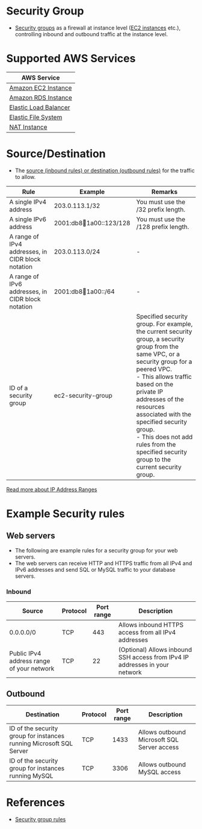 # Security Group
- [Security groups](https://docs.aws.amazon.com/vpc/latest/userguide/VPC_SecurityGroups.html) as a firewall at instance level ([EC2 instances](../../../3_ComputeServices/AmazonEC2) etc.), controlling inbound and outbound traffic at the instance level.

# Supported AWS Services

| AWS Service                                                                                                            |
|------------------------------------------------------------------------------------------------------------------------|
| [Amazon EC2 Instance](../../../3_ComputeServices/AmazonEC2/Readme.md)                                                  |
| [Amazon RDS Instance](../../../6_DatabaseServices/AmazonRDS/Readme.md)                                                 |
| [Elastic Load Balancer](../../../1_NetworkingAndContentDelivery/2_ApplicationNetworking/ElasticLoadBalancer/Readme.md) |
| [Elastic File System](../../../7_StorageServices/2_FileStorageTypes/AmazonEFS.md)                                      |
| [NAT Instance](../../../)                                                                                              |

# Source/Destination 
- The [source (inbound rules) or destination (outbound rules)](https://docs.aws.amazon.com/AWSEC2/latest/UserGuide/security-group-rules.html) for the traffic to allow.

| Rule                                              | Example                     | Remarks                                                                                                                                                                                                                                                                                                                                                                  |
|---------------------------------------------------|-----------------------------|--------------------------------------------------------------------------------------------------------------------------------------------------------------------------------------------------------------------------------------------------------------------------------------------------------------------------------------------------------------------------|
| A single IPv4 address                             | 203.0.113.1/32              | You must use the /32 prefix length.                                                                                                                                                                                                                                                                                                                                      |
| A single IPv6 address                             | 2001:db8:1234:1a00::123/128 | You must use the /128 prefix length.                                                                                                                                                                                                                                                                                                                                     |
| A range of IPv4 addresses, in CIDR block notation | 203.0.113.0/24              | -                                                                                                                                                                                                                                                                                                                                                                        |
| A range of IPv6 addresses, in CIDR block notation | 2001:db8:1234:1a00::/64     | -                                                                                                                                                                                                                                                                                                                                                                        |
| ID of a security group                            | ec2-security-group          | Specified security group. For example, the current security group, a security group from the same VPC, or a security group for a peered VPC. <br/>- This allows traffic based on the private IP addresses of the resources associated with the specified security group. <br/>- This does not add rules from the specified security group to the current security group. |

[Read more about IP Address Ranges](../../../../1_HLDDesignComponents/0_SystemGlossaries/Networking/IPAddressRanges.md)

# Example Security rules

## Web servers
- The following are example rules for a security group for your web servers. 
- The web servers can receive HTTP and HTTPS traffic from all IPv4 and IPv6 addresses and send SQL or MySQL traffic to your database servers.

### Inbound

| Source                                    | Protocol | Port range | Description                                                                              |
|-------------------------------------------|----------|------------|------------------------------------------------------------------------------------------|
| 0.0.0.0/0                                 | TCP      | 443        | Allows inbound HTTPS access from all IPv4 addresses                                      |
| Public IPv4 address range of your network | TCP      | 22         | (Optional) Allows inbound SSH access from IPv4 IP addresses in your network              |

## Outbound

| Destination                                                         | Protocol | Port range | Description                                 |
|---------------------------------------------------------------------|----------|------------|---------------------------------------------|
| ID of the security group for instances running Microsoft SQL Server | TCP      | 1433       | Allows outbound Microsoft SQL Server access |
| ID of the security group for instances running MySQL                | TCP      | 3306       | Allows outbound MySQL access                |

# References
- [Security group rules](https://docs.aws.amazon.com/vpc/latest/userguide/security-group-rules.html)